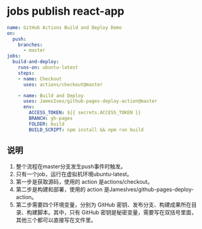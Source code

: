 # jobs publish react-app


```yml
name: GitHub Actions Build and Deploy Demo
on:
  push:
    branches:
      - master
jobs:
  build-and-deploy:
    runs-on: ubuntu-latest
    steps:
    - name: Checkout
      uses: actions/checkout@master

    - name: Build and Deploy
      uses: JamesIves/github-pages-deploy-action@master
      env:
        ACCESS_TOKEN: ${{ secrets.ACCESS_TOKEN }}
        BRANCH: gh-pages
        FOLDER: build
        BUILD_SCRIPT: npm install && npm run build
```

## 说明
1. 整个流程在master分支发生push事件时触发。
2. 只有一个job，运行在虚拟机环境ubuntu-latest。
3. 第一步是获取源码，使用的 action 是actions/checkout。
4. 第二步是构建和部署，使用的 action 是JamesIves/github-pages-deploy-action。
5. 第二步需要四个环境变量，分别为 GitHub 密钥、发布分支、构建成果所在目录、构建脚本。其中，只有 GitHub 密钥是秘密变量，需要写在双括号里面，其他三个都可以直接写在文件里。
